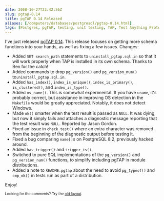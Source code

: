 ```yaml
--- 
date: 2008-10-27T23:42:56Z
slug: pgtap-0.14
title: pgTAP 0.14 Released
aliases: [/computers/databases/postgresql/pgtap-0.14.html]
tags: [Postgres, pgTAP, testing, unit testing, TAP, Test Anything Protocol]
---
```


<p>I've just released <a href="http://pgfoundry.org/frs/?group_id=1000389"
title="pgTAP Downloads">pgTAP 0.14</a>. This release focuses on getting more
schema functions into your hands, as well as fixing a few issues. Changes:</p>

<ul>
  <li>Added <code>SET search_path</code> statements to <code>uninstall_pgtap.sql.in</code> so that
        it will work properly when TAP is installed in its own schema. Thanks to
        Ben for the catch!</li>
  <li>Added commands to drop <code>pg_version()</code> and <code>pg_version_num()</code>
        to<code>uninstall_pgtap.sql.in</code>.</li>
  <li>Added <code>has_index()</code>, <code>index_is_unique()</code>, <code>index_is_primary()</code>,
        <code>is_clustered()</code>, and <code>index_is_type()</code>.</li>
  <li>Added <code>os_name()</code>. This is somewhat experimental. If you have <code>uname</code>,
        it's probably correct, but assistance in improving OS detection in the
        <code>Makefile</code> would be greatly appreciated. Notably, it does not detect
        Windows.</li>
  <li>Made <code>ok()</code> smarter when the test result is passed as <code>NULL</code>. It was
        dying, but now it simply fails and attaches a diagnostic message
        reporting that the test result was <code>NULL</code>. Reported by Jason Gordon.</li>
  <li>Fixed an issue in <code>check_test()</code> where an extra character was removed
        from the beginning of the diagnostic output before testing it.</li>
  <li>Fixed a bug comparing <code>name[]</code>s on PostgreSQL 8.2, previously hacked
        around.</li>
  <li>Added <code>has_trigger()</code> and <code>trigger_is()</code>.</li>
  <li>Switched to pure SQL implementations of the <code>pg_version()</code> and
        <code>pg_version_num()</code> functions, to simplify including pgTAP in module
        distributions.</li>
  <li>Added a note to <code>README.pgtap</code> about the need to avoid <code>pg_typeof()</code>
        and <code>cmp_ok()</code> in tests run as part of a distribution.</li>
</ul>

<p>Enjoy!</p>

<p class="past"><small>Looking for the comments? Try the <a rel="nofollow" href="//past.justatheory.com/computers/databases/postgresql/pgtap-0.14.html">old layout</a>.</small></p>


